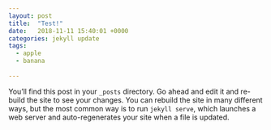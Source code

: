 ```yaml
---
layout: post
title:  "Test!"
date:   2018-11-11 15:40:01 +0000
categories: jekyll update
tags:
  - apple
  - banana
  
---
```

You’ll find this post in your `_posts` directory. Go ahead and edit it and re-build the site to see your changes. You can rebuild the site in many different ways, but the most common way is to run `jekyll serve`, which launches a web server and auto-regenerates your site when a file is updated.
